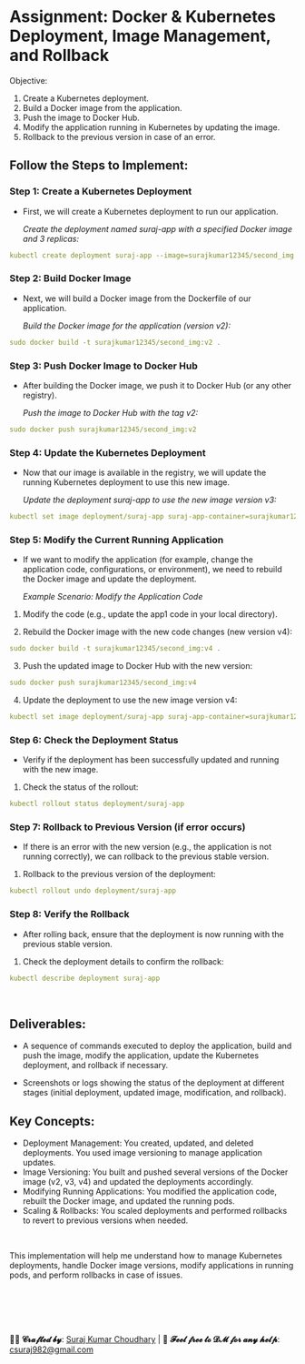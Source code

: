 
# Assignment: Docker & Kubernetes Deployment, Image Management, and Rollback
Objective:
<br>

1. Create a Kubernetes deployment.
2. Build a Docker image from the application.
3. Push the image to Docker Hub.
4. Modify the application running in Kubernetes by updating the image.
5. Rollback to the previous version in case of an error.


## Follow the Steps to Implement:

### Step 1: Create a Kubernetes Deployment
- First, we will create a Kubernetes deployment to run our application.

  *Create the deployment named suraj-app with a specified Docker image and 3 replicas:*
```yml
kubectl create deployment suraj-app --image=surajkumar12345/second_img --port=80 --replicas=3
```

### Step 2: Build Docker Image
- Next, we will build a Docker image from the Dockerfile of our application.

    *Build the Docker image for the application (version v2):*
```yml
sudo docker build -t surajkumar12345/second_img:v2 .
```

### Step 3: Push Docker Image to Docker Hub
- After building the Docker image, we push it to Docker Hub (or any other registry).

   *Push the image to Docker Hub with the tag v2:*
```yml
sudo docker push surajkumar12345/second_img:v2
```

### Step 4: Update the Kubernetes Deployment
- Now that our image is available in the registry, we will update the running Kubernetes deployment to use this new image.
  

   *Update the deployment suraj-app to use the new image version v3:*
```yml
kubectl set image deployment/suraj-app suraj-app-container=surajkumar12345/second_img:v3
```

### Step 5: Modify the Current Running Application
- If we want to modify the application (for example, change the application code, configurations, or environment), we need to rebuild the Docker image and update the deployment.

  *Example Scenario: Modify the Application Code*
1. Modify the code (e.g., update the app1 code in your local directory).

2. Rebuild the Docker image with the new code changes (new version v4):

```yml
sudo docker build -t surajkumar12345/second_img:v4 .
```

3. Push the updated image to Docker Hub with the new version:

```yml
sudo docker push surajkumar12345/second_img:v4
```

4. Update the deployment to use the new image version v4:

```yml
kubectl set image deployment/suraj-app suraj-app-container=surajkumar12345/second_img:v4
```

### Step 6: Check the Deployment Status
- Verify if the deployment has been successfully updated and running with the new image.

1. Check the status of the rollout:
```yml
kubectl rollout status deployment/suraj-app
```

### Step 7: Rollback to Previous Version (if error occurs)
- If there is an error with the new version (e.g., the application is not running correctly), we can rollback to the previous stable version.

1. Rollback to the previous version of the deployment:
```yml
kubectl rollout undo deployment/suraj-app
```

### Step 8: Verify the Rollback
- After rolling back, ensure that the deployment is now running with the previous stable version.

1. Check the deployment details to confirm the rollback:
```yml
kubectl describe deployment suraj-app
```

<br>

## Deliverables:
- A sequence of commands executed to deploy the application, build and push the image, modify the application, update the Kubernetes deployment, and rollback if necessary.
  
- Screenshots or logs showing the status of the deployment at different stages (initial deployment, updated image, modification, and rollback).



## Key Concepts:
- Deployment Management: You created, updated, and deleted deployments. You used image versioning to manage application updates.
- Image Versioning: You built and pushed several versions of the Docker image (v2, v3, v4) and updated the deployments accordingly.
- Modifying Running Applications: You modified the application code, rebuilt the Docker image, and updated the running pods.
- Scaling & Rollbacks: You scaled deployments and performed rollbacks to revert to previous versions when needed.


<br>
  
This implementation will help me  understand how to manage Kubernetes deployments, handle Docker image versions, modify applications in running pods, and perform rollbacks in case of issues.






<br>
<br>
<br>
<br>



**👨‍💻 𝓒𝓻𝓪𝓯𝓽𝓮𝓭 𝓫𝔂**: [Suraj Kumar Choudhary](https://github.com/Surajkumar4-source) | 📩 **𝓕𝓮𝓮𝓵 𝓯𝓻𝓮𝓮 𝓽𝓸 𝓓𝓜 𝓯𝓸𝓻 𝓪𝓷𝔂 𝓱𝓮𝓵𝓹**: [csuraj982@gmail.com](mailto:csuraj982@gmail.com)





<br>
